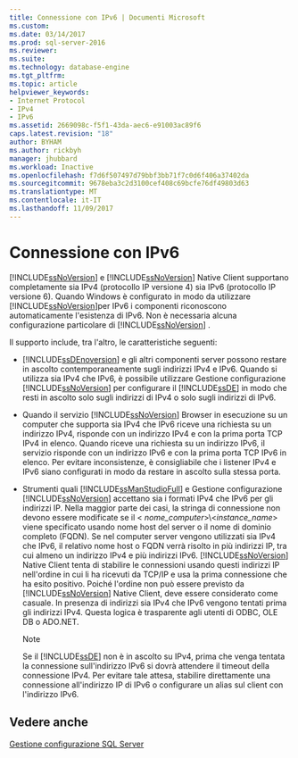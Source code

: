 ```yaml
---
title: Connessione con IPv6 | Documenti Microsoft
ms.custom: 
ms.date: 03/14/2017
ms.prod: sql-server-2016
ms.reviewer: 
ms.suite: 
ms.technology: database-engine
ms.tgt_pltfrm: 
ms.topic: article
helpviewer_keywords:
- Internet Protocol
- IPv4
- IPv6
ms.assetid: 2669098c-f5f1-43da-aec6-e91003ac89f6
caps.latest.revision: "18"
author: BYHAM
ms.author: rickbyh
manager: jhubbard
ms.workload: Inactive
ms.openlocfilehash: f7d6f507497d79bbf3bb71f7c0d6f406a37402da
ms.sourcegitcommit: 9678eba3c2d3100cef408c69bcfe76df49803d63
ms.translationtype: MT
ms.contentlocale: it-IT
ms.lasthandoff: 11/09/2017
---
```

# <a name="connecting-using-ipv6"></a>Connessione con IPv6
  [!INCLUDE[ssNoVersion](../../includes/ssnoversion-md.md)] e [!INCLUDE[ssNoVersion](../../includes/ssnoversion-md.md)] Native Client supportano completamente sia IPv4 (protocollo IP versione 4) sia IPv6 (protocollo IP versione 6). Quando Windows è configurato in modo da utilizzare [!INCLUDE[ssNoVersion](../../includes/ssnoversion-md.md)]per IPv6 i componenti riconoscono automaticamente l'esistenza di IPv6. Non è necessaria alcuna configurazione particolare di [!INCLUDE[ssNoVersion](../../includes/ssnoversion-md.md)] .  
  
 Il supporto include, tra l'altro, le caratteristiche seguenti:  
  
-   [!INCLUDE[ssDEnoversion](../../includes/ssdenoversion-md.md)] e gli altri componenti server possono restare in ascolto contemporaneamente sugli indirizzi IPv4 e IPv6. Quando si utilizza sia IPv4 che IPv6, è possibile utilizzare Gestione configurazione [!INCLUDE[ssNoVersion](../../includes/ssnoversion-md.md)] per configurare il [!INCLUDE[ssDE](../../includes/ssde-md.md)] in modo che resti in ascolto solo sugli indirizzi di IPv4 o solo sugli indirizzi di IPv6.  
  
-   Quando il servizio [!INCLUDE[ssNoVersion](../../includes/ssnoversion-md.md)] Browser in esecuzione su un computer che supporta sia IPv4 che IPv6 riceve una richiesta su un indirizzo IPv4, risponde con un indirizzo IPv4 e con la prima porta TCP IPv4 in elenco. Quando riceve una richiesta su un indirizzo IPv6, il servizio risponde con un indirizzo IPv6 e con la prima porta TCP IPv6 in elenco. Per evitare inconsistenze, è consigliabile che i listener IPv4 e IPv6 siano configurati in modo da restare in ascolto sulla stessa porta.  
  
-   Strumenti quali [!INCLUDE[ssManStudioFull](../../includes/ssmanstudiofull-md.md)] e Gestione configurazione [!INCLUDE[ssNoVersion](../../includes/ssnoversion-md.md)] accettano sia i formati IPv4 che IPv6 per gli indirizzi IP. Nella maggior parte dei casi, la stringa di connessione non devono essere modificate se il \< *nome_computer*>\\<*instance_name*> viene specificato usando nome host del server o il nome di dominio completo (FQDN). Se nel computer server vengono utilizzati sia IPv4 che IPv6, il relativo nome host o FQDN verrà risolto in più indirizzi IP, tra cui almeno un indirizzo IPv4 e più indirizzi IPv6. [!INCLUDE[ssNoVersion](../../includes/ssnoversion-md.md)] Native Client tenta di stabilire le connessioni usando questi indirizzi IP nell'ordine in cui li ha ricevuti da TCP/IP e usa la prima connessione che ha esito positivo. Poiché l'ordine non può essere previsto da [!INCLUDE[ssNoVersion](../../includes/ssnoversion-md.md)] Native Client, deve essere considerato come casuale. In presenza di indirizzi sia IPv4 che IPv6 vengono tentati prima gli indirizzi IPv4. Questa logica è trasparente agli utenti di ODBC, OLE DB o ADO.NET.  
  
    > [!NOTE]  
    >  Se il [!INCLUDE[ssDE](../../includes/ssde-md.md)] non è in ascolto su IPv4, prima che venga tentata la connessione sull'indirizzo IPv6 si dovrà attendere il timeout della connessione IPv4. Per evitare tale attesa, stabilire direttamente una connessione all'indirizzo IP di IPv6 o configurare un alias sul client con l'indirizzo IPv6.  
  
## <a name="see-also"></a>Vedere anche  
 [Gestione configurazione SQL Server](../../relational-databases/sql-server-configuration-manager.md)  
  
  

